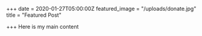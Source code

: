 +++
date = 2020-01-27T05:00:00Z
featured_image = "/uploads/donate.jpg"
title = "Featured Post"

+++
Here is my main content